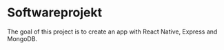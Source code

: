 # Softwareprojekt

The goal of this project is to create an app with React Native, Express and MongoDB.
